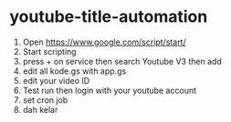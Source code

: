 # youtube-title-automation

1. Open https://www.google.com/script/start/
2. Start scripting
3. press + on service then search Youtube V3 then add
4. edit all kode.gs with app.gs
5. edit your video ID
6. Test run then login with your youtube account
7. set cron job
8. dah kelar
